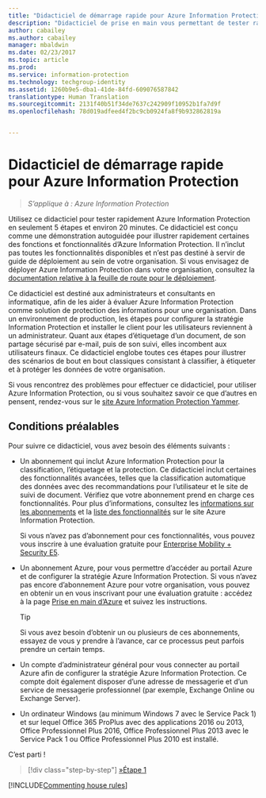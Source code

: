 ```yaml
---
title: "Didacticiel de démarrage rapide pour Azure Information Protection"
description: "Didacticiel de prise en main vous permettant de tester rapidement Microsoft Azure Information Protection dans votre organisation en environ 20 minutes."
author: cabailey
ms.author: cabailey
manager: mbaldwin
ms.date: 02/23/2017
ms.topic: article
ms.prod: 
ms.service: information-protection
ms.technology: techgroup-identity
ms.assetid: 1260b9e5-dba1-41de-84fd-609076587842
translationtype: Human Translation
ms.sourcegitcommit: 2131f40b51f34de7637c242909f10952b1fa7d9f
ms.openlocfilehash: 78d019adfeed4f2bc9cb0924fa8f9b932862819a


---
```


# <a name="quick-start-tutorial-for-azure-information-protection"></a>Didacticiel de démarrage rapide pour Azure Information Protection 

>*S’applique à : Azure Information Protection*

Utilisez ce didacticiel pour tester rapidement Azure Information Protection en seulement 5 étapes et environ 20 minutes. Ce didacticiel est conçu comme une démonstration autoguidée pour illustrer rapidement certaines des fonctions et fonctionnalités d’Azure Information Protection. Il n’inclut pas toutes les fonctionnalités disponibles et n’est pas destiné à servir de guide de déploiement au sein de votre organisation. Si vous envisagez de déployer Azure Information Protection dans votre organisation, consultez la [documentation relative à la feuille de route pour le déploiement](../plan-design/deployment-roadmap.md). 

Ce didacticiel est destiné aux administrateurs et consultants en informatique, afin de les aider à évaluer Azure Information Protection comme solution de protection des informations pour une organisation. Dans un environnement de production, les étapes pour configurer la stratégie Information Protection et installer le client pour les utilisateurs reviennent à un administrateur. Quant aux étapes d’étiquetage d’un document, de son partage sécurisé par e-mail, puis de son suivi, elles incombent aux utilisateurs finaux. Ce didacticiel englobe toutes ces étapes pour illustrer des scénarios de bout en bout classiques consistant à classifier, à étiqueter et à protéger les données de votre organisation. 

Si vous rencontrez des problèmes pour effectuer ce didacticiel, pour utiliser Azure Information Protection, ou si vous souhaitez savoir ce que d’autres en pensent, rendez-vous sur le [site Azure Information Protection Yammer](https://www.yammer.com/askipteam/#/threads/inGroup?type=in_group&feedId=8652489&view=all).

## <a name="prerequisites"></a>Conditions préalables 
Pour suivre ce didacticiel, vous avez besoin des éléments suivants :

- Un abonnement qui inclut Azure Information Protection pour la classification, l’étiquetage et la protection. Ce didacticiel inclut certaines des fonctionnalités avancées, telles que la classification automatique des données avec des recommandations pour l’utilisateur et le site de suivi de document. Vérifiez que votre abonnement prend en charge ces fonctionnalités. Pour plus d’informations, consultez les [informations sur les abonnements](https://www.microsoft.com/en-us/cloud-platform/azure-information-protection-pricing) et la [liste des fonctionnalités](https://www.microsoft.com/en-us/cloud-platform/azure-information-protection-features) sur le site Azure Information Protection.
    
    Si vous n’avez pas d’abonnement pour ces fonctionnalités, vous pouvez vous inscrire à une évaluation gratuite pour [Enterprise Mobility + Security E5](https://portal.office.com/Signup/Signup.aspx?OfferId=87dd2714-d452-48a0-a809-d2f58c4f68b7).
    
- Un abonnement Azure, pour vous permettre d’accéder au portail Azure et de configurer la stratégie Azure Information Protection. Si vous n’avez pas encore d’abonnement Azure pour votre organisation, vous pouvez en obtenir un en vous inscrivant pour une évaluation gratuite : accédez à la page [Prise en main d’Azure](https://account.windowsazure.com/organization) et suivez les instructions.

  > [!TIP] 
  > Si vous avez besoin d’obtenir un ou plusieurs de ces abonnements, essayez de vous y prendre à l’avance, car ce processus peut parfois prendre un certain temps.

- Un compte d’administrateur général pour vous connecter au portail Azure afin de configurer la stratégie Azure Information Protection. Ce compte doit également disposer d’une adresse de messagerie et d’un service de messagerie professionnel (par exemple, Exchange Online ou Exchange Server).

- Un ordinateur Windows (au minimum Windows 7 avec le Service Pack 1) et sur lequel Office 365 ProPlus avec des applications 2016 ou 2013, Office Professionnel Plus 2016, Office Professionnel Plus 2013 avec le Service Pack 1 ou Office Professionnel Plus 2010 est installé. 

C’est parti !

>[!div class="step-by-step"]
[&#187;Étape 1](infoprotect-tutorial-step1.md)

[!INCLUDE[Commenting house rules](../includes/houserules.md)]




<!--HONumber=Feb17_HO4-->


